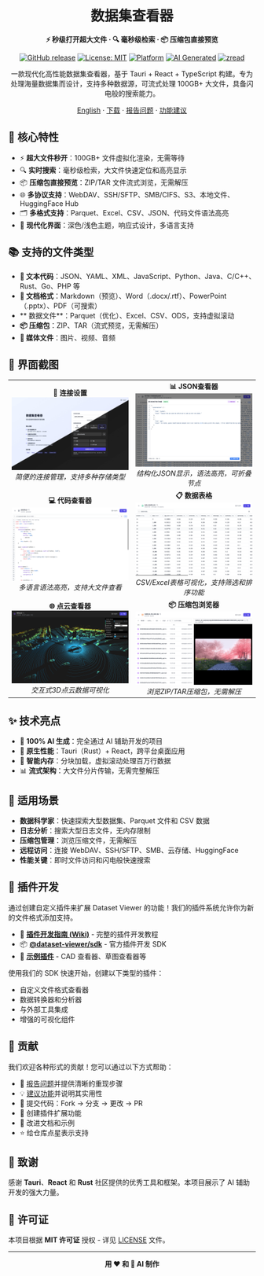 <div align="center">

# 数据集查看器

**⚡ 秒级打开超大文件 · 🔍 毫秒级检索 · 📦 压缩包直接预览**

[![GitHub release](https://img.shields.io/github/release/stardustai/dataset-viewer.svg)](https://github.com/stardustai/dataset-viewer/releases/latest) [![License: MIT](https://img.shields.io/badge/License-MIT-yellow.svg)](https://opensource.org/licenses/MIT) [![Platform](https://img.shields.io/badge/platform-Windows%20%7C%20macOS%20%7C%20Linux-lightgrey)](https://github.com/stardustai/dataset-viewer/releases) [![AI Generated](https://img.shields.io/badge/100%25-AI%20Generated-blue)](https://github.com/stardustai/dataset-viewer) [![zread](https://img.shields.io/badge/Ask_Zread-_.svg?style=flat&color=00b0aa&labelColor=000000&logo=data%3Aimage%2Fsvg%2Bxml%3Bbase64%2CPHN2ZyB3aWR0aD0iMTYiIGhlaWdodD0iMTYiIHZpZXdCb3g9IjAgMCAxNiAxNiIgZmlsbD0ibm9uZSIgeG1sbnM9Imh0dHA6Ly93d3cudzMub3JnLzIwMDAvc3ZnIj4KPHBhdGggZD0iTTQuOTYxNTYgMS42MDAxSDIuMjQxNTZDMS44ODgxIDEuNjAwMSAxLjYwMTU2IDEuODg2NjQgMS42MDE1NiAyLjI0MDFWNC45NjAxQzEuNjAxNTYgNS4zMTM1NiAxLjg4ODEgNS42MDAxIDIuMjQxNTYgNS42MDAxSDQuOTYxNTZDNS4zMTUwMiA1LjYwMDEgNS42MDE1NiA1LjMxMzU2IDUuNjAxNTYgNC45NjAxVjIuMjQwMUM1LjYwMTU2IDEuODg2NjQgNS4zMTUwMiAxLjYwMDEgNC45NjE1NiAxLjYwMDFaIiBmaWxsPSIjZmZmIi8%2BCjxwYXRoIGQ9Ik00Ljk2MTU2IDEwLjM5OTlIMi4yNDE1NkMxLjg4ODEgMTAuMzk5OSAxLjYwMTU2IDEwLjY4NjQgMS42MDE1NiAxMS4wMzk5VjEzLjc1OTlDMS42MDE1NiAxNC4xMTM0IDEuODg4MSAxNC4zOTk5IDIuMjQxNTYgMTQuMzk5OUg0Ljk2MTU2QzUuMzE1MDIgMTQuMzk5OSA1LjYwMTU2IDE0LjExMzQgNS42MDE1NiAxMy43NTk5VjExLjAzOTlDNS42MDE1NiAxMC42ODY0IDUuMzE1MDIgMTAuMzk5OSA0Ljk2MTU2IDEwLjM5OTlaIiBmaWxsPSIjZmZmIi8%2BCjxwYXRoIGQ9Ik0xMy43NTg0IDEuNjAwMUgxMS4wMzg0QzEwLjY4NSAxLjYwMDEgMTAuMzk4NCAxLjg4NjY0IDEwLjM5ODQgMi4yNDAxVjQuOTYwMUMxMC4zOTg0IDUuMzEzNTYgMTAuNjg1IDUuNjAwMSAxMS4wMzg0IDUuNjAwMUgxMy43NTg0QzE0LjExMTkgNS42MDAxIDE0LjM5ODQgNS4zMTM1NiAxNC4zOTg0IDQuOTYwMVYyLjI0MDFDMTQuMzk4NCAxLjg4NjY0IDE0LjExMTkgMS42MDAxIDEzLjc1ODQgMS42MDAxWiIgZmlsbD0iI2ZmZiIvPgo8cGF0aCBkPSJNNCAxMkwxMiA0TDQgMTJaIiBmaWxsPSIjZmZmIi8%2BCjxwYXRoIGQ9Ik00IDEyTDEyIDQiIHN0cm9rZT0iI2ZmZiIgc3Ryb2tlLXdpZHRoPSIxLjUiIHN0cm9rZS1saW5lY2FwPSJyb3VuZCIvPgo8L3N2Zz4K&logoColor=ffffff)](https://zread.ai/stardustai/dataset-viewer)

一款现代化高性能数据集查看器，基于 Tauri + React + TypeScript 构建。专为处理海量数据集而设计，支持多种数据源，可流式处理 100GB+ 大文件，具备闪电般的搜索能力。

[English](README.md) · [下载](https://github.com/stardustai/dataset-viewer/releases/latest) · [报告问题](https://github.com/stardustai/dataset-viewer/issues) · [功能建议](https://github.com/stardustai/dataset-viewer/issues)

</div>



## 🚀 核心特性

- ⚡ **超大文件秒开**：100GB+ 文件虚拟化渲染，无需等待
- 🔍 **实时搜索**：毫秒级检索，大文件快速定位和高亮显示
- 📦 **压缩包直接预览**：ZIP/TAR 文件流式浏览，无需解压
- 🌐 **多协议支持**：WebDAV、SSH/SFTP、SMB/CIFS、S3、本地文件、HuggingFace Hub
- 🗂️ **多格式支持**：Parquet、Excel、CSV、JSON、代码文件语法高亮
- 🎨 **现代化界面**：深色/浅色主题，响应式设计，多语言支持

## 📚 支持的文件类型

- **📄 文本代码**：JSON、YAML、XML、JavaScript、Python、Java、C/C++、Rust、Go、PHP 等
- **📝 文档格式**：Markdown（预览）、Word（.docx/.rtf）、PowerPoint（.pptx）、PDF（可搜索）
- ** 数据文件**：Parquet（优化）、Excel、CSV、ODS，支持虚拟滚动
- **📦 压缩包**：ZIP、TAR（流式预览，无需解压）
- **📱 媒体文件**：图片、视频、音频

## 📸 界面截图

<div align="center">
<table width="100%">
  <tr>
    <td align="center" width="50%">
      <b>🔗 连接设置</b><br>
      <img src="screenshots/connect.png" alt="连接设置" style="max-width:100%;">
      <br><em>简便的连接管理，支持多种存储类型</em>
    </td>
    <td align="center" width="50%">
      <b>📊 JSON查看器</b><br>
      <img src="screenshots/json.png" alt="JSON查看器" style="max-width:100%;">
      <br><em>结构化JSON显示，语法高亮，可折叠节点</em>
    </td>
  </tr>
  <tr>
    <td align="center" width="50%">
      <b>💻 代码查看器</b><br>
      <img src="screenshots/code.png" alt="代码查看器" style="max-width:100%;">
      <br><em>多语言语法高亮，支持大文件查看</em>
    </td>
    <td align="center" width="50%">
      <b>📋 数据表格</b><br>
      <img src="screenshots/sheet.png" alt="数据表格" style="max-width:100%;">
      <br><em>CSV/Excel表格可视化，支持筛选和排序功能</em>
    </td>
  </tr>
  <tr>
    <td align="center" width="50%">
      <b>🌐 点云查看器</b><br>
      <img src="screenshots/pointcloud.png" alt="点云查看器" style="max-width:100%;">
      <br><em>交互式3D点云数据可视化</em>
    </td>
    <td align="center" width="50%">
      <b>📦 压缩包浏览器</b><br>
      <img src="screenshots/archive.png" alt="压缩包浏览器" style="max-width:100%;">
      <br><em>浏览ZIP/TAR压缩包，无需解压</em>
    </td>
  </tr>
</table>
</div>

## ✨ 技术亮点

- 🤖 **100% AI 生成**：完全通过 AI 辅助开发的项目
- 🚀 **原生性能**：Tauri（Rust）+ React，跨平台桌面应用
- 🧠 **智能内存**：分块加载，虚拟滚动处理百万行数据
- 📊 **流式架构**：大文件分片传输，无需完整解压

## 🎯 适用场景

- **数据科学家**：快速探索大型数据集、Parquet 文件和 CSV 数据
- **日志分析**：搜索大型日志文件，无内存限制
- **压缩包管理**：浏览压缩文件，无需解压
- **远程访问**：连接 WebDAV、SSH/SFTP、SMB、云存储、HuggingFace
- **性能关键**：即时文件访问和闪电般快速搜索

## 🔌 插件开发

通过创建自定义插件来扩展 Dataset Viewer 的功能！我们的插件系统允许你为新的文件格式添加支持。

- 📖 **[插件开发指南 (Wiki)](https://github.com/stardustai/dataset-viewer/wiki/%E6%8F%92%E4%BB%B6%E5%BC%80%E5%8F%91%E6%8C%87%E5%8D%97)** - 完整的插件开发教程
- 📦 **[@dataset-viewer/sdk](https://www.npmjs.com/package/@dataset-viewer/sdk)** - 官方插件开发 SDK
- 🎨 **[示例插件](https://github.com/stardustai/dataset-viewer/tree/main/packages)** - CAD 查看器、草图查看器等

使用我们的 SDK 快速开始，创建以下类型的插件：
- 自定义文件格式查看器
- 数据转换器和分析器
- 与外部工具集成
- 增强的可视化组件

## 🤝 贡献

我们欢迎各种形式的贡献！您可以通过以下方式帮助：

- 🐛 [报告问题](https://github.com/stardustai/dataset-viewer/issues)并提供清晰的重现步骤
- 💡 [建议功能](https://github.com/stardustai/dataset-viewer/issues)并说明其实用性
- 🔧 提交代码：Fork → 分支 → 更改 → PR
- 🔌 创建插件扩展功能
- 📖 改进文档和示例
- ⭐ 给仓库点星表示支持

## 🙏 致谢

感谢 **Tauri**、**React** 和 **Rust** 社区提供的优秀工具和框架。本项目展示了 AI 辅助开发的强大力量。

## 📄 许可证

本项目根据 **MIT 许可证** 授权 - 详见 [LICENSE](LICENSE) 文件。

---

<div align="center">

**用 ❤️ 和 🤖 AI 制作**

</div>

